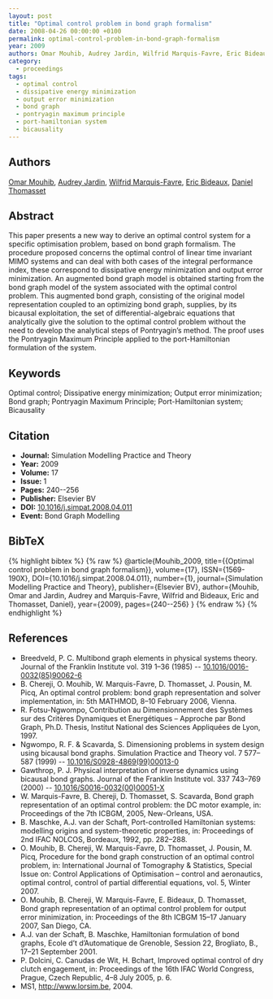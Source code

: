 ```yaml
---
layout: post
title: "Optimal control problem in bond graph formalism"
date: 2008-04-26 00:00:00 +0100
permalink: optimal-control-problem-in-bond-graph-formalism
year: 2009
authors: Omar Mouhib, Audrey Jardin, Wilfrid Marquis-Favre, Eric Bideaux, Daniel Thomasset
category:
  - proceedings
tags:
  - optimal control
  - dissipative energy minimization
  - output error minimization
  - bond graph
  - pontryagin maximum principle
  - port-hamiltonian system
  - bicausality
---
```

 
## Authors
[Omar Mouhib](authors/omar_mouhib), [Audrey Jardin](authors/audrey_jardin), [Wilfrid Marquis-Favre](authors/wilfrid_marquis_favre), [Eric Bideaux](authors/eric_bideaux), [Daniel Thomasset](authors/daniel_thomasset)
 
## Abstract
This paper presents a new way to derive an optimal control system for a specific optimisation problem, based on bond graph formalism. The procedure proposed concerns the optimal control of linear time invariant MIMO systems and can deal with both cases of the integral performance index, these correspond to dissipative energy minimization and output error minimization. An augmented bond graph model is obtained starting from the bond graph model of the system associated with the optimal control problem. This augmented bond graph, consisting of the original model representation coupled to an optimizing bond graph, supplies, by its bicausal exploitation, the set of differential-algebraic equations that analytically give the solution to the optimal control problem without the need to develop the analytical steps of Pontryagin’s method. The proof uses the Pontryagin Maximum Principle applied to the port-Hamiltonian formulation of the system.
 
## Keywords
Optimal control; Dissipative energy minimization; Output error minimization; Bond graph; Pontryagin Maximum Principle; Port-Hamiltonian system; Bicausality
 
## Citation
- **Journal:** Simulation Modelling Practice and Theory
- **Year:** 2009
- **Volume:** 17
- **Issue:** 1
- **Pages:** 240--256
- **Publisher:** Elsevier BV
- **DOI:** [10.1016/j.simpat.2008.04.011](https://doi.org/10.1016/j.simpat.2008.04.011)
- **Event:** Bond Graph Modelling
 
## BibTeX
{% highlight bibtex %}
{% raw %}
@article{Mouhib_2009,
  title={{Optimal control problem in bond graph formalism}},
  volume={17},
  ISSN={1569-190X},
  DOI={10.1016/j.simpat.2008.04.011},
  number={1},
  journal={Simulation Modelling Practice and Theory},
  publisher={Elsevier BV},
  author={Mouhib, Omar and Jardin, Audrey and Marquis-Favre, Wilfrid and Bideaux, Eric and Thomasset, Daniel},
  year={2009},
  pages={240--256}
}
{% endraw %}
{% endhighlight %}
 
## References
- Breedveld, P. C. Multibond graph elements in physical systems theory. Journal of the Franklin Institute vol. 319 1–36 (1985) -- [10.1016/0016-0032(85)90062-6](https://doi.org/10.1016/0016-0032(85)90062-6)
- B. Chereji, O. Mouhib, W. Marquis-Favre, D. Thomasset, J. Pousin, M. Picq, An optimal control problem: bond graph representation and solver implementation, in: 5th MATHMOD, 8–10 February 2006, Vienna.
- R. Fotsu-Ngwompo, Contribution au Dimensionnement des Systèmes sur des Critères Dynamiques et Energétiques – Approche par Bond Graph, Ph.D. Thesis, Institut National des Sciences Appliquées de Lyon, 1997.
- Ngwompo, R. F. & Scavarda, S. Dimensioning problems in system design using bicausal bond graphs. Simulation Practice and Theory vol. 7 577–587 (1999) -- [10.1016/S0928-4869(99)00013-0](https://doi.org/10.1016/S0928-4869(99)00013-0)
- Gawthrop, P. J. Physical interpretation of inverse dynamics using bicausal bond graphs. Journal of the Franklin Institute vol. 337 743–769 (2000) -- [10.1016/S0016-0032(00)00051-X](https://doi.org/10.1016/S0016-0032(00)00051-X)
- W. Marquis-Favre, B. Chereji, D. Thomasset, S. Scavarda, Bond graph representation of an optimal control problem: the DC motor example, in: Proceedings of the 7th ICBGM, 2005, New-Orleans, USA.
- B. Maschke, A.J. van der Schaft, Port-controlled Hamiltonian systems: modelling origins and system-theoretic properties, in: Proceedings of 2nd IFAC NOLCOS, Bordeaux, 1992, pp. 282–288.
- O. Mouhib, B. Chereji, W. Marquis-Favre, D. Thomasset, J. Pousin, M. Picq, Procedure for the bond graph construction of an optimal control problem, in: International Journal of Tomography & Statistics, Special Issue on: Control Applications of Optimisation – control and aeronautics, optimal control, control of partial differential equations, vol. 5, Winter 2007.
- O. Mouhib, B. Chereji, W. Marquis-Favre, E. Bideaux, D. Thomasset, Bond graph representation of an optimal control problem for output error minimization, in: Proceedings of the 8th ICBGM 15–17 January 2007, San Diego, CA.
- A.J. van der Schaft, B. Maschke, Hamiltonian formulation of bond graphs, Ecole d’t d’Automatique de Grenoble, Session 22, Brogliato, B., 17–21 September 2001.
- P. Dolcini, C. Canudas de Wit, H. Bchart, Improved optimal control of dry clutch engagement, in: Proceedings of the 16th IFAC World Congress, Prague, Czech Republic, 4–8 July 2005, p. 6.
- MS1, <http://www.lorsim.be>, 2004.


